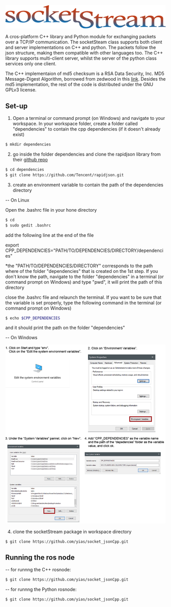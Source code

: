 ![](docs/pics/socketStream_logo.png)

A cros-platform C++ library and Python module for exchanging packets over a TCP/IP communication. The socketSteam class supports both client and server implementations on C++ and python. The packets follow the json structure, making them compatible with other languages too. The C++ library supports multi-client server, whilst the server of the python class services only one client. 

The C++ implementaion of md5 checksum is a RSA Data Security, Inc. MD5 Message-Digest Algorithm, borrowed from zedwood in this [link](http://www.zedwood.com/article/cpp-md5-function). Desides the md5 implementation, the rest of the code is distributed under the GNU GPLv3 license.

## Set-up
1) Open a terminal or command prompt (on Windows) and navigate to your workspace. In your workspace folder, create a folder called "dependencies" to contain the cpp dependencies (if it doesn't already exist)

```bash
$ mkdir dependencies
```

2) go inside the folder dependencies and clone the rapidjson library from their [github repo](https://github.com/Tencent/rapidjson/)

```bash
$ cd dependencies
$ git clone https://github.com/Tencent/rapidjson.git
```

3) create an environment variable to contain the path of the dependencies directory

-- On Linux

Open the .bashrc file in your hone directory

```bash
$ cd
$ sudo gedit .bashrc
```

add the following line at the end of the file

export CPP_DEPENDENCIES="PATH/TO/DEPENDENCIES/DIRECTORY/dependencies"

*the "PATH/TO/DEPENDENCIES/DIRECTORY" corresponds to the path where of the folder "dependencies" that is created on the 1st step. If you don't know the path, navigate to the folder "dependencies" in a terminal (or command prompt on Windows) and type "pwd", it will print the path of this directory 

close the .bashrc file and relaunch the terminal. If you want to be sure that the variable is set properly, type the following command in the terminal (or command prompt on Windows)

```bash
$ echo $CPP_DEPENDENCIES
```

and it should print the path on the folder "dependencies"

-- On Windows

![](docs/pics/windows_env_variables_directions.png)

4) clone the socketStream package in workspace directory

```bash
$ git clone https://github.com/yias/socket_jsonCpp.git
```

## Running the ros node
-- for runnng the C++ rosnode:

```bash
$ git clone https://github.com/yias/socket_jsonCpp.git
```

-- for runnng the Python rosnode:

```bash
$ git clone https://github.com/yias/socket_jsonCpp.git
```


